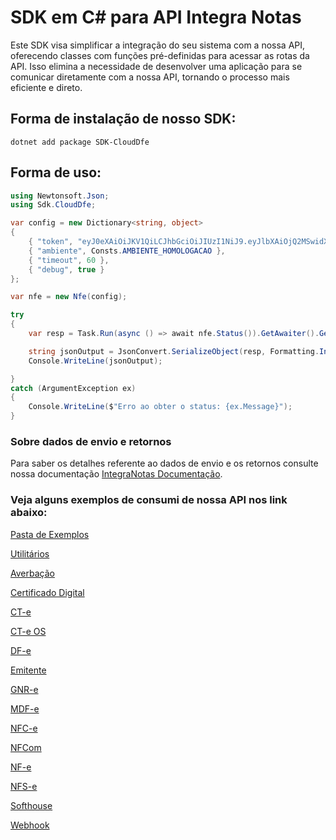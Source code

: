 # SDK em C# para API Integra Notas

Este SDK visa simplificar a integração do seu sistema com a nossa API, oferecendo classes com funções pré-definidas para acessar as rotas da API. Isso elimina a necessidade de desenvolver uma aplicação para se comunicar diretamente com a nossa API, tornando o processo mais eficiente e direto.

## Forma de instalação de nosso SDK:

```
dotnet add package SDK-CloudDfe
```

## Forma de uso:

```cs
using Newtonsoft.Json;
using Sdk.CloudDfe;

var config = new Dictionary<string, object>
{
    { "token", "eyJ0eXAiOiJKV1QiLCJhbGciOiJIUzI1NiJ9.eyJlbXAiOjQ2MSwidXNyIjoxNzAsInRwIjoyLCJpYXQiOjE2NTE1MDYzMjR9.a0cOwP6BUDZAboYwMzoMjutCtFM8Ph-X4pLahZIB_V4" },
    { "ambiente", Consts.AMBIENTE_HOMOLOGACAO },
    { "timeout", 60 },
    { "debug", true }
};

var nfe = new Nfe(config);

try
{
    var resp = Task.Run(async () => await nfe.Status()).GetAwaiter().GetResult();

    string jsonOutput = JsonConvert.SerializeObject(resp, Formatting.Indented);
    Console.WriteLine(jsonOutput);

}
catch (ArgumentException ex)
{
    Console.WriteLine($"Erro ao obter o status: {ex.Message}");
}
```

### Sobre dados de envio e retornos

Para saber os detalhes referente ao dados de envio e os retornos consulte nossa documentação [IntegraNotas Documentação](https://integranotas.com.br/doc).

### Veja alguns exemplos de consumi de nossa API nos link abaixo:

[Pasta de Exemplos](https://github.com/cloud-dfe/sdk-csharp/tree/master/examples)

[Utilitários](https://github.com/cloud-dfe/sdk-csharp/tree/master/examples/utils)

[Averbação](https://github.com/cloud-dfe/sdk-csharp/tree/master/examples/averbacao)

[Certificado Digital](https://github.com/cloud-dfe/sdk-csharp/tree/master/examples/certificado)

[CT-e](https://github.com/cloud-dfe/sdk-csharp/tree/master/examples/cte)

[CT-e OS](https://github.com/cloud-dfe/sdk-csharp/tree/master/examples/cteos)

[DF-e](https://github.com/cloud-dfe/sdk-csharp/tree/master/examples/dfe)

[Emitente](https://github.com/cloud-dfe/sdk-csharp/tree/master/examples/emitente)

[GNR-e](https://github.com/cloud-dfe/sdk-csharp/tree/master/examples/gnre)

[MDF-e](https://github.com/cloud-dfe/sdk-csharp/tree/master/examples/mdfe)

[NFC-e](https://github.com/cloud-dfe/sdk-csharp/tree/master/examples/nfce)

[NFCom](https://github.com/cloud-dfe/sdk-csharp/tree/master/examples/nfcom)

[NF-e](https://github.com/cloud-dfe/sdk-csharp/tree/master/examples/nfe)

[NFS-e](https://github.com/cloud-dfe/sdk-csharp/tree/master/examples/nfse)

[Softhouse](https://github.com/cloud-dfe/sdk-csharp/tree/master/examples/softhouse)

[Webhook](https://github.com/cloud-dfe/sdk-csharp/tree/master/examples/webhook)